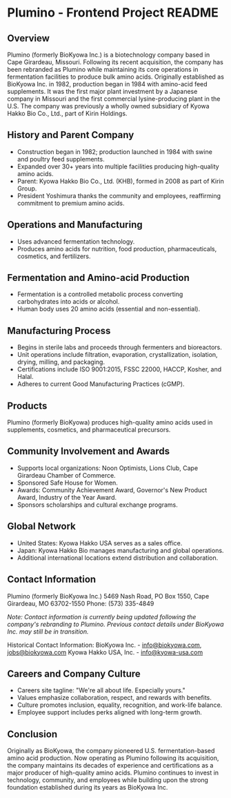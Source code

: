 # Plumino - Frontend Project README

## Overview
Plumino (formerly BioKyowa Inc.) is a biotechnology company based in Cape Girardeau, Missouri. Following its recent acquisition, the company has been rebranded as Plumino while maintaining its core operations in fermentation facilities to produce bulk amino acids. Originally established as BioKyowa Inc. in 1982, production began in 1984 with amino-acid feed supplements. It was the first major plant investment by a Japanese company in Missouri and the first commercial lysine-producing plant in the U.S. The company was previously a wholly owned subsidiary of Kyowa Hakko Bio Co., Ltd., part of Kirin Holdings.

## History and Parent Company
- Construction began in 1982; production launched in 1984 with swine and poultry feed supplements.
- Expanded over 30+ years into multiple facilities producing high-quality amino acids.
- Parent: Kyowa Hakko Bio Co., Ltd. (KHB), formed in 2008 as part of Kirin Group.
- President Yoshimura thanks the community and employees, reaffirming commitment to premium amino acids.

## Operations and Manufacturing
- Uses advanced fermentation technology.
- Produces amino acids for nutrition, food production, pharmaceuticals, cosmetics, and fertilizers.

## Fermentation and Amino-acid Production
- Fermentation is a controlled metabolic process converting carbohydrates into acids or alcohol.
- Human body uses 20 amino acids (essential and non-essential).

## Manufacturing Process
- Begins in sterile labs and proceeds through fermenters and bioreactors.
- Unit operations include filtration, evaporation, crystallization, isolation, drying, milling, and packaging.
- Certifications include ISO 9001:2015, FSSC 22000, HACCP, Kosher, and Halal.
- Adheres to current Good Manufacturing Practices (cGMP).

## Products
Plumino (formerly BioKyowa) produces high-quality amino acids used in supplements, cosmetics, and pharmaceutical precursors.

## Community Involvement and Awards
- Supports local organizations: Noon Optimists, Lions Club, Cape Girardeau Chamber of Commerce.
- Sponsored Safe House for Women.
- Awards: Community Achievement Award, Governor's New Product Award, Industry of the Year Award.
- Sponsors scholarships and cultural exchange programs.

## Global Network
- United States: Kyowa Hakko USA serves as a sales office.
- Japan: Kyowa Hakko Bio manages manufacturing and global operations.
- Additional international locations extend distribution and collaboration.

## Contact Information
Plumino (formerly BioKyowa Inc.)
5469 Nash Road, PO Box 1550, Cape Girardeau, MO 63702-1550
Phone: (573) 335-4849

*Note: Contact information is currently being updated following the company's rebranding to Plumino. Previous contact details under BioKyowa Inc. may still be in transition.*

Historical Contact Information:
BioKyowa Inc. - info@biokyowa.com, jobs@biokyowa.com
Kyowa Hakko USA, Inc. - info@kyowa-usa.com

## Careers and Company Culture
- Careers site tagline: "We're all about life. Especially yours."
- Values emphasize collaboration, respect, and rewards with benefits.
- Culture promotes inclusion, equality, recognition, and work-life balance.
- Employee support includes perks aligned with long-term growth.

## Conclusion
Originally as BioKyowa, the company pioneered U.S. fermentation-based amino acid production. Now operating as Plumino following its acquisition, the company maintains its decades of experience and certifications as a major producer of high-quality amino acids. Plumino continues to invest in technology, community, and employees while building upon the strong foundation established during its years as BioKyowa Inc.
